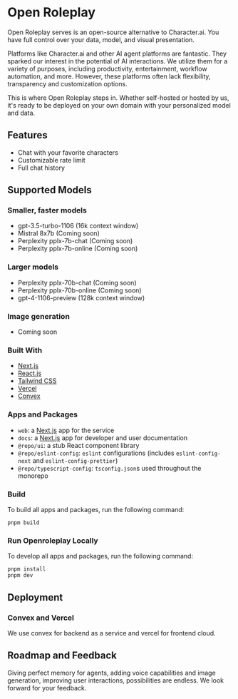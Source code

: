 # Open Roleplay

Open Roleplay serves is an open-source alternative to Character.ai.
You have full control over your data, model, and visual presentation.

Platforms like Character.ai and other AI agent platforms are fantastic. They sparked our interest in the potential of AI interactions. We utilize them for a variety of purposes, including productivity, entertainment, workflow automation, and more. However, these platforms often lack flexibility, transparency and customization options.

This is where Open Roleplay steps in. Whether self-hosted or hosted by us, it's ready to be deployed on your own domain with your personalized model and data.

## Features

- Chat with your favorite characters
- Customizable rate limit
- Full chat history

## Supported Models

### Smaller, faster models

- gpt-3.5-turbo-1106 (16k context window)
- Mistral 8x7b (Coming soon)
- Perplexity pplx-7b-chat (Coming soon)
- Perplexity pplx-7b-online (Coming soon)

### Larger models

- Perplexity pplx-70b-chat (Coming soon)
- Perplexity pplx-70b-online (Coming soon)
- gpt-4-1106-preview (128k context window)

### Image generation

- Coming soon

### Built With

- [Next.js](https://nextjs.org/?ref=cal.com)
- [React.js](https://reactjs.org/?ref=cal.com)
- [Tailwind CSS](https://tailwindcss.com/?ref=cal.com)
- [Vercel](https://vercel.com/)
- [Convex](https://convex.dev/)

### Apps and Packages

- `web`: a [Next.js](https://nextjs.org/) app for the service
- `docs`: a [Next.js](https://nextjs.org/) app for developer and user documentation
- `@repo/ui`: a stub React component library
- `@repo/eslint-config`: `eslint` configurations (includes `eslint-config-next` and `eslint-config-prettier`)
- `@repo/typescript-config`: `tsconfig.json`s used throughout the monorepo

### Build

To build all apps and packages, run the following command:

```
pnpm build
```

### Run Openroleplay Locally

To develop all apps and packages, run the following command:

```
pnpm install
pnpm dev
```

## Deployment

### Convex and Vercel

We use convex for backend as a service and vercel for frontend cloud.

## Roadmap and Feedback

Giving perfect memory for agents, adding voice capabilities and image generation, improving user interactions, possibilities are endless. We look forward for your feedback.
